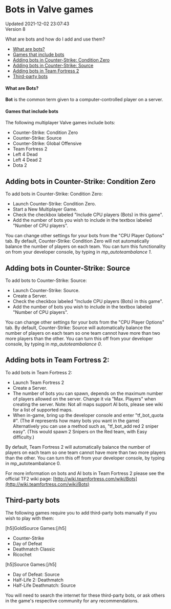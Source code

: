 # Bots in Valve games
Updated 2021-12-02 23:07:43  
Version 8  

What are bots and how do I add and use them?  
  

* [What are bots?](#what)
* [Games that include bots](#games)
* [Adding bots in Counter-Strike: Condition Zero](#addingcz)
* [Adding bots in Counter-Strike: Source](#addingcss)
* [Adding bots in Team Fortress 2](#addingtf2)
* [Third-party bots](#tpb)

  
  
#### What are Bots?
**Bot** is the common term given to a computer-controlled player on a server.  
  
#### Games that include bots
The following multiplayer Valve games include bots:  

* Counter-Strike: Condition Zero
* Counter-Strike: Source
* Counter-Strike: Global Offensive
* Team Fortress 2
* Left 4 Dead
* Left 4 Dead 2
* Dota 2

  
## Adding bots in Counter-Strike: Condition Zero
To add bots in Counter-Strike: Condition Zero:  

* Launch Counter-Strike: Condition Zero.
* Start a New Multiplayer Game.
* Check the checkbox labeled "Include CPU players (Bots) in this game".
* Add the number of bots you wish to include in the textbox labeled "Number of CPU players".

You can change other settings for your bots from the "CPU Player Options" tab. By default, Counter-Strike: Condition Zero will not automatically balance the number of players on each team. You can turn this functionality on from your developer console, by typing in *mp_autoteambalance 1*.  
  
## Adding bots in Counter-Strike: Source
To add bots to Counter-Strike: Source:  

* Launch Counter-Strike: Source.
* Create a Server.
* Check the checkbox labeled "Include CPU players (Bots) in this game".
* Add the number of bots you wish to include in the textbox labeled "Number of CPU players".

You can change other settings for your bots from the "CPU Player Options" tab. By default, Counter-Strike: Source will automatically balance the number of players on each team so one team cannot have more than two more players than the other. You can turn this off from your developer console, by typing in *mp_autoteambalance 0*.  
  
##   
## Adding bots in Team Fortress 2:
To add bots in Team Fortress 2:  

* Launch Team Fortress 2
* Create a Server.
* The number of bots you can spawn, depends on the maximum number of players allowed on the server. Change it via "Max. Players" when creating the server. Note: Not all maps support AI bots, please see wiki for a list of supported maps.
* When in-game, bring up the developer console and enter "tf_bot_quota #". (The # represents how many bots you want in the game)  Alternatively you can use a method such as, "tf_bot_add red 2 sniper easy". (This would spawn 2 Snipers on the Red team, with Easy difficulty.)

By default, Team Fortress 2 will automatically balance the number of players on each team so one team cannot have more than two more players than the other. You can turn this off from your developer console, by typing in mp_autoteambalance 0.  
  
For more information on bots and AI bots in Team Fortress 2 please see the official TF2 wiki page: [http://wiki.teamfortress.com/wiki/Bots](http://wiki.teamfortress.com/wiki/Bots)  
  
## Third-party bots
The following games require you to add third-party bots manually if you wish to play with them:  
  
[h5]GoldSource Games:[/h5]
* Counter-Strike
* Day of Defeat
* Deathmatch Classic
* Ricochet

  
[h5]Source Games:[/h5]
* Day of Defeat: Source
* Half-Life 2: Deathmatch
* Half-Life Deathmatch: Source

  
You will need to search the internet for these third-party bots, or ask others in the game's respective community for any recommendations.